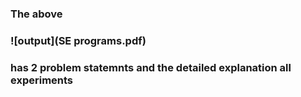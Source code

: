 ### The above 
### ![output](SE programs.pdf)  
### has 2 problem statemnts and the detailed explanation all experiments
